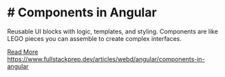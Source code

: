 # # Components in Angular

Reusable UI blocks with logic, templates, and styling. Components are like LEGO pieces you can assemble to create complex interfaces.

[Read More](https://www.fullstackprep.dev/articles/webd/angular/components-in-angular) https://www.fullstackprep.dev/articles/webd/angular/components-in-angular